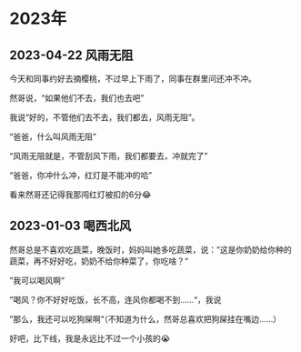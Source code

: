 # 2023年



## 2023-04-22 风雨无阻

今天和同事约好去摘樱桃，不过早上下雨了，同事在群里问还冲不冲。

然哥说，“如果他们不去，我们也去吧”

我说“好的，不管他们去不去，我们都去，风雨无阻”。

“爸爸，什么叫风雨无阻”

“风雨无阻就是，不管刮风下雨，我们都要去，冲就完了”

“爸爸，你冲什么冲，红灯是不能冲的哈”



看来然哥还记得我那闯红灯被扣的6分😂



## 2023-01-03 喝西北风

然哥总是不喜欢吃蔬菜，晚饭时，妈妈叫她多吃蔬菜，说：”这是你奶奶给你种的蔬菜，再不好好吃，奶奶不给你种菜了，你吃啥？“

”我可以喝风啊“

”喝风？你不好好吃饭，长不高，连风你都喝不到……“，我说

”那么，我还可以吃狗屎啊“（不知道为什么，然哥总喜欢把狗屎挂在嘴边……）

好吧，比下线，我是永远比不过一个小孩的😭